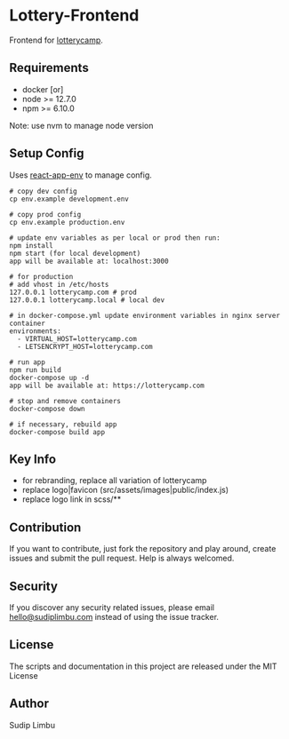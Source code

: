 # Lottery-Frontend
Frontend for [lotterycamp](https://github.com/limvus/lotterycamp.git).

## Requirements
- docker [or]
- node >= 12.7.0
- npm >= 6.10.0

Note: use nvm to manage node version

## Setup Config
Uses [react-app-env](https://www.npmjs.com/package/react-app-env) to manage config.
```
# copy dev config
cp env.example development.env

# copy prod config
cp env.example production.env

# update env variables as per local or prod then run:
npm install 
npm start (for local development)
app will be available at: localhost:3000

# for production
# add vhost in /etc/hosts
127.0.0.1 lotterycamp.com # prod
127.0.0.1 lotterycamp.local # local dev

# in docker-compose.yml update environment variables in nginx server container
environments:
  - VIRTUAL_HOST=lotterycamp.com
  - LETSENCRYPT_HOST=lotterycamp.com

# run app 
npm run build
docker-compose up -d
app will be available at: https://lotterycamp.com

# stop and remove containers
docker-compose down 

# if necessary, rebuild app 
docker-compose build app
```
## Key Info
- for rebranding, replace all variation of lotterycamp
- replace logo|favicon (src/assets/images|public/index.js)
- replace logo link in scss/**

## Contribution
If you want to contribute, just fork the repository and play around, create 
issues and submit the pull request. Help is always welcomed.

## Security
If you discover any security related issues, please email hello@sudiplimbu.com 
instead of using the issue tracker.

## License
The scripts and documentation in this project are released under the MIT License

## Author
Sudip Limbu